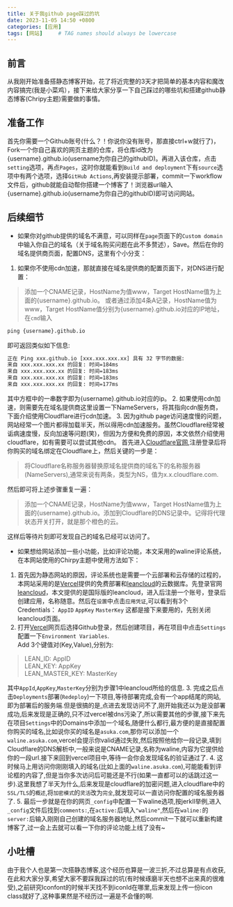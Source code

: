 ```yaml
---
title: 关于我github page踩过的坑
date: 2023-11-05 14:50 +0800
categories: [应用]
tags: [网站]     # TAG names should always be lowercase
---
```


## 前言
从我刚开始准备搭静态博客开始，花了将近完整的3天才把简单的基本内容和魔改内容搞完(我是小菜鸡），接下来给大家分享一下自己踩过的哪些坑和搭建github静态博客(Chripy主题)需要做的事情。

## 准备工作
首先你需要一个Github账号(什么？！你说你没有账号，那直接ctrl+w就行了)，Fork一个你自己喜欢的网页主题的仓库，将仓库id改为{username}.github.io(username为你自己的githubID)。再进入该仓库，点击`setting`选项，再点`Pages`，这时你就能看到`Build and deployment`下有`source`选项中有两个选项，选择`GitHub Actions`,再安装提示部署，commit一下workflow文件后，github就能自动帮你搭建一个博客了！浏览器url输入{username}.github.io(username为你自己的githubID)即可访问网站。

## 后续细节
- 如果你对github提供的域名不满意，可以同样在`page`页面下的`Custom domain`中输入你自己的域名（关于域名购买问题在此不多赘述），Save。然后在你的域名提供商页面，配置DNS，这里有个小分支：
1. 如果你不使用cdn加速，那就直接在域名提供商的配置页面下，对DNS进行配置：
> 添加一个CNAME记录，HostName为值www，Target HostName值为上面的{username}.github.io。
> 或者通过添加4条A记录，HostName值为www，Target HostName值分别为{username}.github.io对应的IP地址，在`cmd`输入
```cmd
ping {username}.github.io
```
即可返回类似如下信息:
```cmd
正在 Ping xxx.github.io [xxx.xxx.xxx.xx] 具有 32 字节的数据:
来自 xxx.xxx.xxx.xx 的回复: 时间=184ms
来自 xxx.xxx.xxx.xx 的回复: 时间=183ms
来自 xxx.xxx.xxx.xx 的回复: 时间=183ms
来自 xxx.xxx.xxx.xx 的回复: 时间=177ms
```
其中方框中的一串数字即为{username}.github.io对应的ip。
2. 如果使用cdn加速，则需要先在域名提供商这里设置一下NameServers，将其指向cdn服务商，下面介绍使用Cloudflare进行cdn加速。
3. 因为github page访问速度慢的问题，网站经常一个图片都得加载半天，所以得用cdn加速服务。虽然Cloudflare经常被诟病速度慢，反向加速等问题(笑)，但因为方便和免费的原因，本文依然介绍使用cloudflare，如有需要可以尝试其他cdn。
首先进入[Cloudflare官网](https://dash.cloudflare.com/),注册登录后将你购买的域名绑定在Cloudflare上，然后关键的一步是：
> 将Cloudflare名称服务器替换原域名提供商的域名下的名称服务器(NameServers),通常来说有两条，类型为NS，值为x.x.cloudflare.com.

然后即可将上述步骤重复一遍：
> 添加一个CNAME记录，HostName为值www，Target HostName值为上面的{username}.github.io。添加到Cloudflare的DNS记录中。记得将代理状态开关打开，就是那个橙色的云。

这样后等待片刻即可发现自己的域名已经可以访问了。
- 如果想给网站添加一些小功能，比如评论功能，本文采用的waline评论系统，在本网站使用的Chirpy主题中使用方法如下：
1. 首先因为静态网站的原因，评论系统也是需要一个云部署和云存储的过程的，本网站采用的是[Vercel](https://vercel.com/)提供的免费部署和[leancloud](https://console.leancloud.app/)的云数据库。先登录官网[leancloud](https://console.leancloud.app/)，本文提供的是国际版的leancloud，进入后注册一个账号，登录后创建应用，名称随意。然后在`设置`中点击`应用凭证`,可以看到有3个Credentials：
`AppID`
`AppKey`
`MasterKey`
这都是接下来要用的，先别关闭leancloud页面。
2. 打开[Vercel](https://vercel.com/)网页后选择Github登录，然后创建项目，再在项目中点击`Settings`配置一下`Environment Variables`.  
Add 3个键值对(Key,Value),分别为:
> LEAN_ID: AppID  
LEAN_KEY: AppKey  
LEAN_MASTER_KEY: MasterKey  

其中`AppId`,`AppKey`,`MasterKey`分别为步骤1中leancloud所给的信息.
3. 完成之后点击`Deployments`部署(`Redeploy`)一下项目,等待部署完成,会有一个app结尾的网站,即为部署后的服务端.但是很搞的是,点进去发现访问不了,刚开始我还以为是没部署成功,后来发现是正确的,只不过vercel被dns污染了,所以需要其他的步骤,接下来先在项目`Settings`中的Domains中添加一个域名,随便什么都行,最方便的是直接配置你购买的域名,比如说你买的域名是`asuka.com`,那你可以添加一个`waline.asuka.com`,vercel会提示你valid通过失败,然后按照他给你一段记录,填到Cloudflare的DNS解析中,一般来说是CNAME记录,名称为waline,内容为它提供给你的一段url.接下来回到vercel项目中,等待一会你会发现域名的验证通过了.
4. 这时候马上用访问你刚刚填入的域名(比如上面的`waline.asuka.com`),可能能看到评论框的内容了,但是当你多次访问后可能还是不行(如果一直都可以的话跳过这一步).这里我想了半天为什么,后来发现是cloudflare的加密问题,进入cloudflare中的`SSL/TLS`的`概述`,将`加密模式`的`灵活`改为`完全`,就发现可以一直访问你配置的域名服务器了.
5. 最后一步就是在你的网页`_config`中配置一下waline选项,按jerkll举例,进入`_config`文件后找到`comments:`,在`active:`后填入`"waline"`,然后在`waline:`的`server:`后输入刚刚自己创建的域名服务器地址,然后commit一下就可以重新构建博客了,过一会上去就可以看一下你的评论功能上线了没有~

## 小吐槽
由于我个人也是第一次搭静态博客,这个经历也算是一波三折,不过总算是有点收获,在此和大家分享,希望大家不要踩我踩过的坑(有时候琢磨半天也想不出来真的很难受),之前研究Iconfont的时候半天找不到iconId在哪里,后来发现上传一份icon class就好了,这种事果然是不经历过一遍是不会懂的啊.